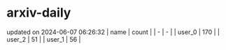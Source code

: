 # arxiv-daily
updated on 2024-06-07 06:26:32
| name | count |
| - | - |
| user_0 | 170 |
| user_2 | 51 |
| user_1 | 56 |
